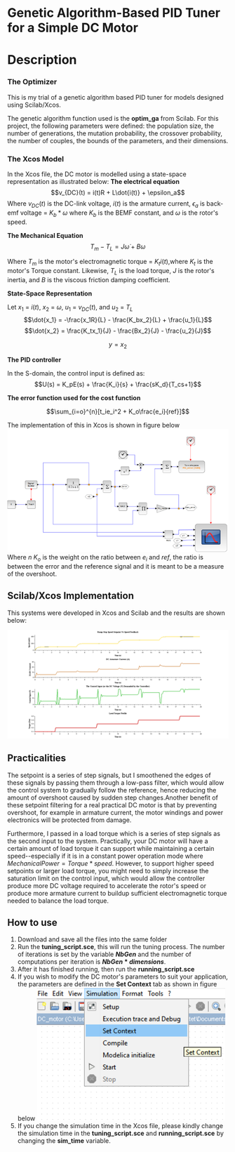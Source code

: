 # Genetic Algorithm-Based PID Tuner for a Simple DC Motor

# Description

### The Optimizer 
This is my trial of a genetic algorithm based PID tuner for models designed using Scilab/Xcos.

The genetic algorithm function used is the **optim_ga** from Scilab. For this project, the following parameters were defined: the population size, the number of generations, the mutation probability, the crossover probability, the number of couples, the bounds of the parameters, and their dimensions.

### The Xcos Model
In the Xcos file, the DC motor is modelled using a state-space representation as illustrated below:
**The electrical equation**
$$v_{DC}(t) = i(t)R + L\dot{i(t)} + \epsilon_a$$
Where $v_{DC}(t)$ is the DC-link voltage, $i(t)$ is the armature current, $\epsilon_a$ is back-emf voltage = $K_b*\omega$ where $K_b$ is the BEMF constant, and $\omega$ is the rotor's speed.
 
 **The Mechanical Equation**
 $$T_m - T_L = J\dot{\omega} + B\omega$$

Where $T_m$ is the motor's electromagnetic torque = $K_ti(t)$,where $K_t$ is the motor's Torque constant. Likewise, $T_L$ is the load torque, $J$ is the rotor's inertia, and $B$ is the viscous friction damping coefficient.


**State-Space Representation**

Let $x_1$ = $i(t)$, $x_2$ = $\omega$, $u_1$ = $v_{DC}(t)$, and $u_2$ = $T_L$
$$\dot{x_1} = -\frac{x_1R}{L} - \frac{K_bx_2}{L} + \frac{u_1}{L}$$
$$\dot{x_2} = \frac{K_tx_1}{J} - \frac{Bx_2}{J} - \frac{u_2}{J}$$

$$y = x_2$$

**The PID controller**

In the S-domain, the control input is defined as:
$$U(s) = K_pE(s) + \frac{K_i}{s} + \frac{sK_d}{T_cs+1}$$

**The error function used for the cost function**

$$\sum_{i=o}^{n}[t_ie_i^2 + K_o\frac{e_i}{ref}]$$

The implementation of this in Xcos is shown in figure below ![Signal](Figure2.png)
Where $n$ $K_o$ is the weight on the ratio between ${e_i}$ and ${ref}$, the ratio is between the error and the reference signal and it is meant to be a measure of the overshoot.



## Scilab/Xcos Implementation
This systems were developed in Xcos and Scilab and the results are shown below:

![System](Figure1.png)

## Practicalities

The setpoint is a series of step signals, but I smoothened the edges of these signals by passing them through a low-pass filter, which would allow the control system to gradually follow the reference, hence reducing the amount of overshoot caused by sudden step changes.Another benefit of these setpoint filtering for a real practical DC motor is that by preventing overshoot, for example in armature current, the motor windings and power electronics will be protected from damage.

Furthermore, I passed in a load torque which is a series of step signals as the second input to the system. Practically, your DC motor will have a certain amount of load torque it can support while maintaining a certain speed--especially if it is in a constant power operation mode where $MechanicalPower  = Torque * speed$. However, to support higher speed setpoints or larger load torque, you might need to simply increase the saturation limit on the control input, which would allow the controller produce more DC voltage required to accelerate the rotor's speed or produce more armature current to buildup sufficient electromagnetic torque needed to balance the load torque.



## How to use
1. Download and save all the files into the same folder
2. Run the **tuning_script.sce**, this will run the tuning process. The number of iterations is set by the variable **$NbGen$** and the number of computations per iteration is **$NbGen*dimensions$**.
3. After it has finished running, then run the **running_script.sce**
4. If you wish to modify the DC motor's parameters to suit your application, the parameters are defined in the **Set Context** tab as shown in figure below ![setcontext](Figure4.png)
5. If you change the simulation time in the Xcos file, please kindly change the simulation time in the **tuning_script.sce** and **running_script.sce** by changing the **sim_time** variable.
